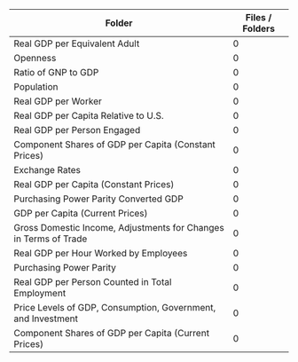 | Folder                                                           |   Files / Folders |
|------------------------------------------------------------------|-------------------|
| Real GDP per Equivalent Adult                                    |                 0 |
| Openness                                                         |                 0 |
| Ratio of GNP to GDP                                              |                 0 |
| Population                                                       |                 0 |
| Real GDP per Worker                                              |                 0 |
| Real GDP per Capita Relative to U.S.                             |                 0 |
| Real GDP per Person Engaged                                      |                 0 |
| Component Shares of GDP per Capita (Constant Prices)             |                 0 |
| Exchange Rates                                                   |                 0 |
| Real GDP per Capita (Constant Prices)                            |                 0 |
| Purchasing Power Parity Converted GDP                            |                 0 |
| GDP per Capita (Current Prices)                                  |                 0 |
| Gross Domestic Income, Adjustments for Changes in Terms of Trade |                 0 |
| Real GDP per Hour Worked by Employees                            |                 0 |
| Purchasing Power Parity                                          |                 0 |
| Real GDP per Person Counted in Total Employment                  |                 0 |
| Price Levels of GDP, Consumption, Government, and Investment     |                 0 |
| Component Shares of GDP per Capita (Current Prices)              |                 0 |